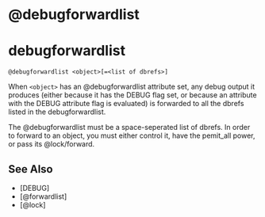 # @debugforwardlist
# debugforwardlist
`@debugforwardlist <object>[=<list of dbrefs>]`

When `<object>` has an @debugforwardlist attribute set, any debug output it produces (either because it has the DEBUG flag set, or because an attribute with the DEBUG attribute flag is evaluated) is forwarded to all the dbrefs listed in the debugforwardlist.

The @debugforwardlist must be a space-seperated list of dbrefs. In order to forward to an object, you must either control it, have the pemit_all power, or pass its @lock/forward.


## See Also
- [DEBUG]
- [@forwardlist]
- [@lock]

